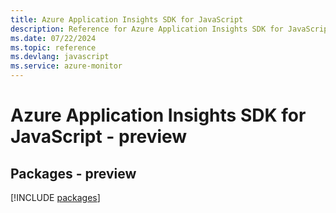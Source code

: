 ```yaml
---
title: Azure Application Insights SDK for JavaScript
description: Reference for Azure Application Insights SDK for JavaScript
ms.date: 07/22/2024
ms.topic: reference
ms.devlang: javascript
ms.service: azure-monitor
---
```

# Azure Application Insights SDK for JavaScript - preview
## Packages - preview
[!INCLUDE [packages](application-insights-index.md)]
